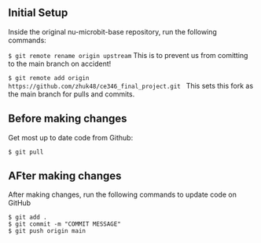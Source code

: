 ## Initial Setup

Inside the original nu-microbit-base repository, run the following commands:

`$ git remote rename origin upstream`
This is to prevent us from comitting to the main branch on accident!

`$ git remote add origin https://github.com/zhuk48/ce346_final_project.git `
This sets this fork as the main branch for pulls and commits.

## Before making changes

Get most up to date code from Github:
```
$ git pull
```

## AFter making changes

After making changes, run the following commands to update code on GitHub
```
$ git add .
$ git commit -m "COMMIT MESSAGE"
$ git push origin main
```
